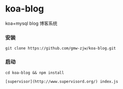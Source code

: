 # koa-blog
koa+mysql blog 博客系统

### 安装
```
git clone https://github.com/gmw-zjw/koa-blog.git
```

### 启动

``` npm
cd koa-blog && npm install

[supervisor](http://www.supervisord.org/) index.js

```


